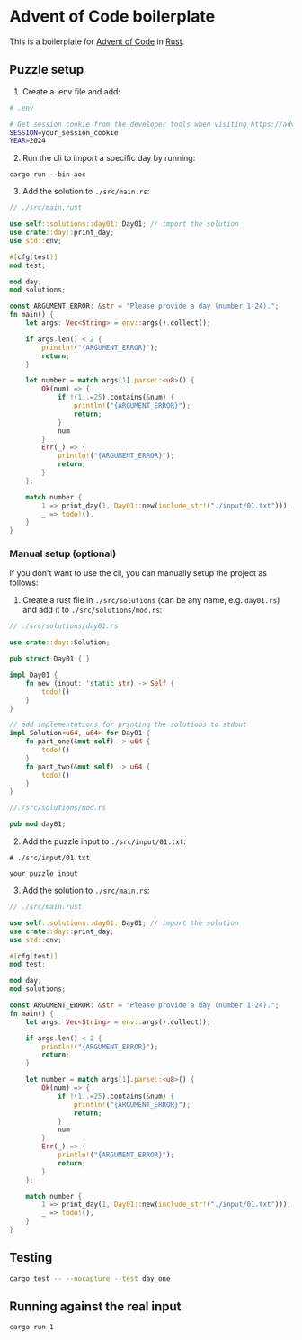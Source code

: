 # Advent of Code boilerplate

This is a boilerplate for [Advent of Code](https://adventofcode.com/) in [Rust](https://www.rust-lang.org/).

## Puzzle setup

1. Create a .env file and add:

```bash
# .env

# Get session cookie from the developer tools when visiting https://adventofcode.com
SESSION=your_session_cookie
YEAR=2024
```

2. Run the cli to import a specific day by running:

```shell
cargo run --bin aoc
```

3. Add the solution to `./src/main.rs`:

```rust
// ./src/main.rust

use self::solutions::day01::Day01; // import the solution
use crate::day::print_day;
use std::env;

#[cfg(test)]
mod test;

mod day;
mod solutions;

const ARGUMENT_ERROR: &str = "Please provide a day (number 1-24).";
fn main() {
    let args: Vec<String> = env::args().collect();

    if args.len() < 2 {
        println!("{ARGUMENT_ERROR}");
        return;
    }

    let number = match args[1].parse::<u8>() {
        Ok(num) => {
            if !(1..=25).contains(&num) {
                println!("{ARGUMENT_ERROR}");
                return;
            }
            num
        }
        Err(_) => {
            println!("{ARGUMENT_ERROR}");
            return;
        }
    };

    match number {
        1 => print_day(1, Day01::new(include_str!("./input/01.txt"))), // add the input
        _ => todo!(),
    }
}
```

### Manual setup (optional)
If you don't want to use the cli, you can manually setup the project as follows:

1. Create a rust file in `./src/solutions` (can be any name, e.g. `day01.rs`) and add it to `./src/solutions/mod.rs`:

```rust
// ./src/solutions/day01.rs

use crate::day::Solution;

pub struct Day01 { }

impl Day01 {
    fn new (input: 'static str) -> Self {
        todo!()
    }
}

// add implementations for printing the solutions to stdout
impl Solution<u64, u64> for Day01 {
    fn part_one(&mut self) -> u64 {
        todo!()
    }
    fn part_two(&mut self) -> u64 {
        todo!()
    }
}
```

```rust
//./src/solutions/mod.rs

pub mod day01;
```

2. Add the puzzle input to `./src/input/01.txt`:

```text
# ./src/input/01.txt

your puzzle input
```

3. Add the solution to `./src/main.rs`:

```rust
// ./src/main.rust

use self::solutions::day01::Day01; // import the solution
use crate::day::print_day;
use std::env;

#[cfg(test)]
mod test;

mod day;
mod solutions;

const ARGUMENT_ERROR: &str = "Please provide a day (number 1-24).";
fn main() {
    let args: Vec<String> = env::args().collect();

    if args.len() < 2 {
        println!("{ARGUMENT_ERROR}");
        return;
    }

    let number = match args[1].parse::<u8>() {
        Ok(num) => {
            if !(1..=25).contains(&num) {
                println!("{ARGUMENT_ERROR}");
                return;
            }
            num
        }
        Err(_) => {
            println!("{ARGUMENT_ERROR}");
            return;
        }
    };

    match number {
        1 => print_day(1, Day01::new(include_str!("./input/01.txt"))), // add the input
        _ => todo!(),
    }
}
```

## Testing

```bash
cargo test -- --nocapture --test day_one
```

## Running against the real input

```bash
cargo run 1
```
